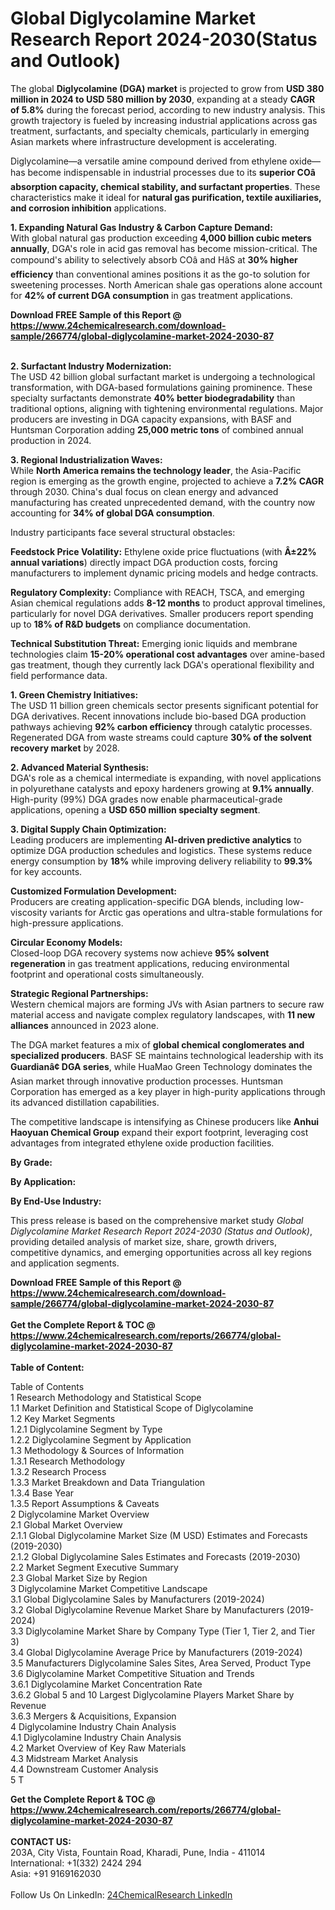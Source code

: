<h1>Global Diglycolamine Market Research Report 2024-2030(Status and Outlook)</h1><p>The global <strong>Diglycolamine (DGA) market</strong> is projected to grow from <strong>USD 380 million in 2024 to USD 580 million by 2030</strong>, expanding at a steady <strong>CAGR of 5.8%</strong> during the forecast period, according to new industry analysis. This growth trajectory is fueled by increasing industrial applications across gas treatment, surfactants, and specialty chemicals, particularly in emerging Asian markets where infrastructure development is accelerating.</p><p>Diglycolamine—a versatile amine compound derived from ethylene oxide—has become indispensable in industrial processes due to its <strong>superior COâ absorption capacity, chemical stability, and surfactant properties</strong>. These characteristics make it ideal for <strong>natural gas purification, textile auxiliaries, and corrosion inhibition</strong> applications.</p><p><strong>1. Expanding Natural Gas Industry &amp; Carbon Capture Demand:</strong><br>
With global natural gas production exceeding <strong>4,000 billion cubic meters annually</strong>, DGA's role in acid gas removal has become mission-critical. The compound's ability to selectively absorb COâ and HâS at <strong>30% higher efficiency</strong> than conventional amines positions it as the go-to solution for sweetening processes. North American shale gas operations alone account for <strong>42% of current DGA consumption</strong> in gas treatment applications.</p><div><b>Download FREE Sample of this Report @ 
            <a href="https://www.24chemicalresearch.com/download-sample/266774/global-diglycolamine-market-2024-2030-87">
            https://www.24chemicalresearch.com/download-sample/266774/global-diglycolamine-market-2024-2030-87</a></b></div><br><p><strong>2. Surfactant Industry Modernization:</strong><br>
The USD 42 billion global surfactant market is undergoing a technological transformation, with DGA-based formulations gaining prominence. These specialty surfactants demonstrate <strong>40% better biodegradability</strong> than traditional options, aligning with tightening environmental regulations. Major producers are investing in DGA capacity expansions, with BASF and Huntsman Corporation adding <strong>25,000 metric tons</strong> of combined annual production in 2024.</p><p><strong>3. Regional Industrialization Waves:</strong><br>
While <strong>North America remains the technology leader</strong>, the Asia-Pacific region is emerging as the growth engine, projected to achieve a <strong>7.2% CAGR</strong> through 2030. China's dual focus on clean energy and advanced manufacturing has created unprecedented demand, with the country now accounting for <strong>34% of global DGA consumption</strong>.</p><p>Industry participants face several structural obstacles:</p><p><strong>Feedstock Price Volatility:</strong> Ethylene oxide price fluctuations (with <strong>Â±22% annual variations</strong>) directly impact DGA production costs, forcing manufacturers to implement dynamic pricing models and hedge contracts.</p><p><strong>Regulatory Complexity:</strong> Compliance with REACH, TSCA, and emerging Asian chemical regulations adds <strong>8-12 months</strong> to product approval timelines, particularly for novel DGA derivatives. Smaller producers report spending up to <strong>18% of R&amp;D budgets</strong> on compliance documentation.</p><p><strong>Technical Substitution Threat:</strong> Emerging ionic liquids and membrane technologies claim <strong>15-20% operational cost advantages</strong> over amine-based gas treatment, though they currently lack DGA's operational flexibility and field performance data.</p><p><strong>1. Green Chemistry Initiatives:</strong><br>
The USD 11 billion green chemicals sector presents significant potential for DGA derivatives. Recent innovations include bio-based DGA production pathways achieving <strong>92% carbon efficiency</strong> through catalytic processes. Regenerated DGA from waste streams could capture <strong>30% of the solvent recovery market</strong> by 2028.</p><p><strong>2. Advanced Material Synthesis:</strong><br>
DGA's role as a chemical intermediate is expanding, with novel applications in polyurethane catalysts and epoxy hardeners growing at <strong>9.1% annually</strong>. High-purity (99%) DGA grades now enable pharmaceutical-grade applications, opening a <strong>USD 650 million specialty segment</strong>.</p><p><strong>3. Digital Supply Chain Optimization:</strong><br>
Leading producers are implementing <strong>AI-driven predictive analytics</strong> to optimize DGA production schedules and logistics. These systems reduce energy consumption by <strong>18%</strong> while improving delivery reliability to <strong>99.3%</strong> for key accounts.</p><p><strong>Customized Formulation Development:</strong><br>
	Producers are creating application-specific DGA blends, including low-viscosity variants for Arctic gas operations and ultra-stable formulations for high-pressure applications.</p><p><strong>Circular Economy Models:</strong><br>
	Closed-loop DGA recovery systems now achieve <strong>95% solvent regeneration</strong> in gas treatment applications, reducing environmental footprint and operational costs simultaneously.</p><p><strong>Strategic Regional Partnerships:</strong><br>
	Western chemical majors are forming JVs with Asian partners to secure raw material access and navigate complex regulatory landscapes, with <strong>11 new alliances</strong> announced in 2023 alone.</p><p>The DGA market features a mix of <strong>global chemical conglomerates and specialized producers</strong>. BASF SE maintains technological leadership with its <strong>Guardianâ¢ DGA series</strong>, while HuaMao Green Technology dominates the Asian market through innovative production processes. Huntsman Corporation has emerged as a key player in high-purity applications through its advanced distillation capabilities.</p><p>The competitive landscape is intensifying as Chinese producers like <strong>Anhui Haoyuan Chemical Group</strong> expand their export footprint, leveraging cost advantages from integrated ethylene oxide production facilities.</p><p><strong>By Grade:</strong></p><p><strong>By Application:</strong></p><p><strong>By End-Use Industry:</strong></p><p>This press release is based on the comprehensive market study <em>Global Diglycolamine Market Research Report 2024-2030 (Status and Outlook)</em>, providing detailed analysis of market size, share, growth drivers, competitive dynamics, and emerging opportunities across all key regions and application segments.</p><div><b>Download FREE Sample of this Report @ 
            <a href="https://www.24chemicalresearch.com/download-sample/266774/global-diglycolamine-market-2024-2030-87">
            https://www.24chemicalresearch.com/download-sample/266774/global-diglycolamine-market-2024-2030-87</a></b></div><br><div><b>Get the Complete Report & TOC @ 
            <a href="https://www.24chemicalresearch.com/reports/266774/global-diglycolamine-market-2024-2030-87">
            https://www.24chemicalresearch.com/reports/266774/global-diglycolamine-market-2024-2030-87</a></b></div><br>
            <b>Table of Content:</b><p>Table of Contents<br />
1 Research Methodology and Statistical Scope<br />
1.1 Market Definition and Statistical Scope of Diglycolamine<br />
1.2 Key Market Segments<br />
1.2.1 Diglycolamine Segment by Type<br />
1.2.2 Diglycolamine Segment by Application<br />
1.3 Methodology & Sources of Information<br />
1.3.1 Research Methodology<br />
1.3.2 Research Process<br />
1.3.3 Market Breakdown and Data Triangulation<br />
1.3.4 Base Year<br />
1.3.5 Report Assumptions & Caveats<br />
2 Diglycolamine Market Overview<br />
2.1 Global Market Overview<br />
2.1.1 Global Diglycolamine Market Size (M USD) Estimates and Forecasts (2019-2030)<br />
2.1.2 Global Diglycolamine Sales Estimates and Forecasts (2019-2030)<br />
2.2 Market Segment Executive Summary<br />
2.3 Global Market Size by Region<br />
3 Diglycolamine Market Competitive Landscape<br />
3.1 Global Diglycolamine Sales by Manufacturers (2019-2024)<br />
3.2 Global Diglycolamine Revenue Market Share by Manufacturers (2019-2024)<br />
3.3 Diglycolamine Market Share by Company Type (Tier 1, Tier 2, and Tier 3)<br />
3.4 Global Diglycolamine Average Price by Manufacturers (2019-2024)<br />
3.5 Manufacturers Diglycolamine Sales Sites, Area Served, Product Type<br />
3.6 Diglycolamine Market Competitive Situation and Trends<br />
3.6.1 Diglycolamine Market Concentration Rate<br />
3.6.2 Global 5 and 10 Largest Diglycolamine Players Market Share by Revenue<br />
3.6.3 Mergers & Acquisitions, Expansion<br />
4 Diglycolamine Industry Chain Analysis<br />
4.1 Diglycolamine Industry Chain Analysis<br />
4.2 Market Overview of Key Raw Materials<br />
4.3 Midstream Market Analysis<br />
4.4 Downstream Customer Analysis<br />
5 T</p><div><b>Get the Complete Report & TOC @ 
            <a href="https://www.24chemicalresearch.com/reports/266774/global-diglycolamine-market-2024-2030-87">
            https://www.24chemicalresearch.com/reports/266774/global-diglycolamine-market-2024-2030-87</a></b></div><br><b>CONTACT US:</b><br>
            203A, City Vista, Fountain Road, Kharadi, Pune, India - 411014<br>
            International: +1(332) 2424 294<br>
            Asia: +91 9169162030 <br><br>
            Follow Us On LinkedIn: <a href="https://www.linkedin.com/company/24chemicalresearch/">24ChemicalResearch LinkedIn</a>